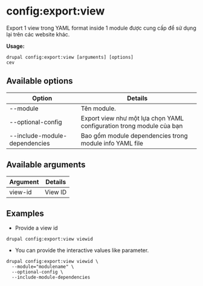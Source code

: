 # config:export:view
Export 1 view trong YAML format inside 1 module được cung cấp để sử dụng lại trên các website khác.

**Usage:**
```
drupal config:export:view [arguments] [options]
cev
```

## Available options
Option | Details
-------|-------------
--module | Tên module.
--optional-config | Export view như một lựa chọn YAML configuration trong module của bạn
--include-module-dependencies | Bao gồm module dependencies trong module info YAML file

## Available arguments
Argument | Details
---------|-------------
view-id | View ID

## Examples
* Provide a view id
```
drupal config:export:view viewid
```
* You can provide the interactive values like parameter.
```
drupal config:export:view viewid \
  --module="modulename" \
  --optional-config \
  --include-module-dependencies
```
